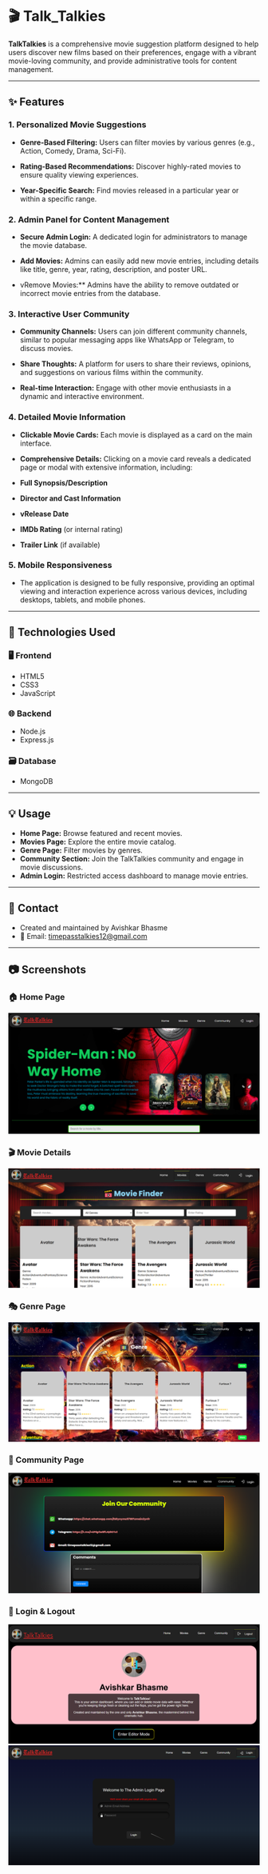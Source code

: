 # 🎬 Talk_Talkies

**TalkTalkies** is a comprehensive movie suggestion platform designed to help users discover new films based on their preferences, engage with a vibrant movie-loving community, and provide administrative tools for content management.

---

## ✨ Features


### 1. Personalized Movie Suggestions
- **Genre-Based Filtering:** Users can filter movies by various genres (e.g., Action, Comedy, Drama, Sci-Fi).

- **Rating-Based Recommendations:** Discover highly-rated movies to ensure quality viewing experiences.

- **Year-Specific Search:** Find movies released in a particular year or within a specific range.

### 2. Admin Panel for Content Management
- **Secure Admin Login:** A dedicated login for administrators to manage the movie database.

- **Add Movies:** Admins can easily add new movie entries, including details like title, genre, year, rating, description, and poster URL.

- vRemove Movies:** Admins have the ability to remove outdated or incorrect movie entries from the database.

### 3. Interactive User Community
- **Community Channels:** Users can join different community channels, similar to popular messaging apps like WhatsApp or Telegram, to discuss movies.

- **Share Thoughts:** A platform for users to share their reviews, opinions, and suggestions on various films within the community.

- **Real-time Interaction:** Engage with other movie enthusiasts in a dynamic and interactive environment.

### 4. Detailed Movie Information
- **Clickable Movie Cards:** Each movie is displayed as a card on the main interface.

- **Comprehensive Details:** Clicking on a movie card reveals a dedicated page or modal with extensive information, including:

- **Full Synopsis/Description**

- **Director and Cast Information**

- **vRelease Date**

- **IMDb Rating** (or internal rating)

- **Trailer Link** (if available)

### 5. Mobile Responsiveness
- The application is designed to be fully responsive, providing an optimal viewing and interaction experience across various devices, including desktops, tablets, and mobile phones.

---

## 🚀 Technologies Used

### 🖥 Frontend
- HTML5  
- CSS3
- JavaScript

### 🌐 Backend
- Node.js  
- Express.js

### 🗃️ Database
- MongoDB

---

## 💡 Usage

- **Home Page:** Browse featured and recent movies.
- **Movies Page:** Explore the entire movie catalog.
- **Genre Page:** Filter movies by genres.
- **Community Section:** Join the TalkTalkies community and engage in movie discussions.
- **Admin Login:** Restricted access dashboard to manage movie entries.

---

## 📧 Contact
- Created and maintained by Avishkar Bhasme
- 📩 Email: timepasstalkies12@gmail.com

---

## 📷 Screenshots

### 🏠 Home Page
![Home Page](./images/main.png)

### 🎬 Movie Details
![Movie Details](./images/mov.png)

### 🎭 Genre Page
![Genre Page](./images/gen.png)

### 💬 Community Page
![Community Page](./images/comm.png)

### 🔐 Login & Logout
![Login](./images/log.png)
![Logout](./images/logou.png)
